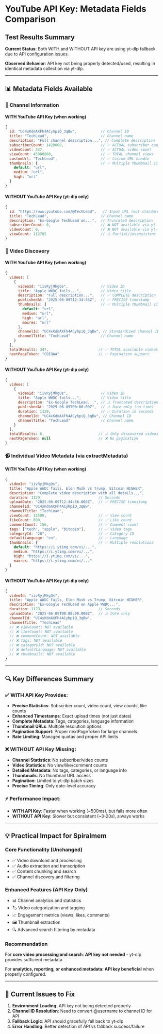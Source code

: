 # YouTube API Key: Metadata Fields Comparison

## Test Results Summary

**Current Status**: Both WITH and WITHOUT API key are using yt-dlp fallback due to API configuration issues.

**Observed Behavior**: API key not being properly detected/used, resulting in identical metadata collection via yt-dlp.

---

## 📊 Metadata Fields Available

### 🏢 **Channel Information**

#### WITH YouTube API Key (when working)
```javascript
{
  id: "UC4xKdmAXFh4ACyhpiQ_3qBw",           // Channel ID
  title: "TechLead",                        // Channel name
  description: "Full channel description...", // Complete description  
  subscriberCount: 1420000,                 // ✅ ACTUAL subscriber count
  videoCount: 347,                          // ✅ ACTUAL video count
  viewCount: 45000000,                      // ✅ TOTAL channel views
  customUrl: "TechLead",                    // ✅ Custom URL handle
  thumbnails: {                             // ✅ Multiple thumbnail sizes
    default: "url",
    medium: "url", 
    high: "url"
  }
}
```

#### WITHOUT YouTube API Key (yt-dlp only)
```javascript
{
  id: "https://www.youtube.com/@TechLead",   // Input URL (not standardized)
  title: "TechLead",                        // Channel name
  description: "Ex-Google TechLead on...",  // Truncated description
  subscriberCount: 0,                       // ❌ NOT available via yt-dlp
  videoCount: 0,                            // ❌ NOT available via yt-dlp  
  viewCount: 112785                         // ⚠️ Partial/inconsistent data
}
```

### 🎥 **Video Discovery**

#### WITH YouTube API Key (when working)
```javascript
{
  videos: [
    {
      videoId: "iivRyjMkgQs",               // Video ID
      title: "Apple WWDC fails...",         // Video title
      description: "Full description...",   // ✅ COMPLETE description
      publishedAt: "2025-06-09T12:34:56Z",  // ✅ PRECISE timestamp
      thumbnails: {                         // ✅ Multiple thumbnail sizes
        default: "url",
        medium: "url",
        high: "url", 
        maxres: "url"
      },
      channelId: "UC4xKdmAXFh4ACyhpiQ_3qBw", // Standardized channel ID
      channelTitle: "TechLead"              // Channel name
    }
  ],
  totalResults: 347,                       // ✅ TOTAL available videos
  nextPageToken: "CDIQAA"                  // ✅ Pagination support
}
```

#### WITHOUT YouTube API Key (yt-dlp only)
```javascript
{
  videos: [
    {
      videoId: "iivRyjMkgQs",               // Video ID
      title: "Apple WWDC fails...",         // Video title  
      description: "Ex-Google TechLead...", // ⚠️ Truncated description
      publishedAt: "2025-06-09T00:00:00Z",  // ⚠️ Date only (no time)
      duration: 1129,                       // ✅ Duration in seconds
      channelId: "UC4xKdmAXFh4ACyhpiQ_3qBw", // Channel ID
      channelTitle: "TechLead"              // Channel name
    }
  ],
  totalResults: 6,                         // ⚠️ Only discovered videos  
  nextPageToken: null                      // ❌ No pagination
}
```

### 📹 **Individual Video Metadata** (via extractMetadata)

#### WITH YouTube API Key (when working)
```javascript
{
  videoId: "iivRyjMkgQs",
  title: "Apple WWDC fails, Elon Musk vs Trump, Bitcoin HIGHER",
  description: "Complete video description with all details...",
  duration: 1129,                          // Seconds
  uploadDate: "2025-06-09T12:34:56.000Z",  // ✅ PRECISE timestamp
  channelId: "UC4xKdmAXFh4ACyhpiQ_3qBw", 
  channelTitle: "TechLead",
  viewCount: 12500,                        // ✅ View count
  likeCount: 890,                          // ✅ Like count  
  commentCount: 156,                       // ✅ Comment count
  tags: ["tech", "apple", "bitcoin"],      // ✅ Video tags
  categoryId: "28",                        // ✅ Category ID
  defaultLanguage: "en",                   // ✅ Language
  thumbnails: {                            // ✅ Multiple resolutions
    default: "https://i.ytimg.com/vi/...",
    medium: "https://i.ytimg.com/vi/...",
    high: "https://i.ytimg.com/vi/...",
    maxres: "https://i.ytimg.com/vi/..."
  }
}
```

#### WITHOUT YouTube API Key (yt-dlp only)
```javascript
{
  videoId: "iivRyjMkgQs",
  title: "Apple WWDC fails, Elon Musk vs Trump, Bitcoin HIGHER", 
  description: "Ex-Google TechLead on Apple WWDC...",
  duration: 1129,                          // Seconds
  uploadDate: "2025-06-09T00:00:00.000Z",  // ⚠️ Date only
  channelId: "UC4xKdmAXFh4ACyhpiQ_3qBw",
  channelTitle: "TechLead"
  // ❌ viewCount: NOT available
  // ❌ likeCount: NOT available  
  // ❌ commentCount: NOT available
  // ❌ tags: NOT available
  // ❌ categoryId: NOT available
  // ❌ defaultLanguage: NOT available
  // ❌ thumbnails: NOT available
}
```

---

## 🔍 **Key Differences Summary**

### ✅ **WITH API Key Provides:**
- **Precise Statistics**: Subscriber count, video count, view counts, like counts
- **Enhanced Timestamps**: Exact upload times (not just dates)
- **Complete Metadata**: Tags, categories, language information
- **Thumbnail URLs**: Multiple resolution options
- **Pagination Support**: Proper nextPageToken for large channels
- **Rate Limiting**: Managed quotas and proper API limits

### ❌ **WITHOUT API Key Missing:**
- **Channel Statistics**: No subscriber/video counts
- **Video Statistics**: No view/like/comment counts  
- **Detailed Metadata**: No tags, categories, or language info
- **Thumbnails**: No thumbnail URL access
- **Pagination**: Limited to yt-dlp batch sizes
- **Precise Timing**: Only date-level accuracy

### ⚡ **Performance Impact:**
- **WITH API Key**: Faster when working (~500ms), but fails more often
- **WITHOUT API Key**: Slower but consistent (~3-20s), always works

---

## 💡 **Practical Impact for Spiralmem**

### **Core Functionality (Unchanged)**
- ✅ Video download and processing
- ✅ Audio extraction and transcription  
- ✅ Content chunking and search
- ✅ Channel discovery and filtering

### **Enhanced Features (API Key Only)**
- 📊 Channel analytics and statistics
- 🏷️ Video categorization and tagging
- 📈 Engagement metrics (views, likes, comments)
- 🖼️ Thumbnail extraction
- 🔍 Advanced search filtering by metadata

### **Recommendation**
For **core video processing and search**: **API key not needed** - yt-dlp provides sufficient metadata.

For **analytics, reporting, or enhanced metadata**: **API key beneficial** when properly configured.

---

## 🔧 **Current Issues to Fix**
1. **Environment Loading**: API key not being detected properly
2. **Channel ID Resolution**: Need to convert @username to channel ID for API
3. **Fallback Logic**: API should gracefully fall back to yt-dlp
4. **Error Handling**: Better detection of API vs fallback success/failure